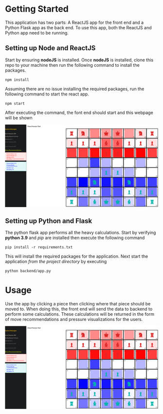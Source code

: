 # Getting Started

This application has two parts: A ReactJS app for the front end and a Python Flask app as the back end. To use this
app, both the ReactJS and Python app need to be running.

## Setting up Node and ReactJS

Start by ensuring __nodeJS__ is installed. Once __nodeJS__ is installed, clone this repo to your machine then run the following 
command to install the packages.
```
npm install
```

Assuming there are no issue installing the required packages, run the following command to start the react app.
```
npm start
```

After executing the command, the font end should start and this webpage will be shown

<img src="images/start.png"/>

## Setting up Python and Flask

The python flask app performs all the heavy calculations. Start by verifying  __python 3.9__ and _pip_ are installed then 
execute the following command

```
pip install -r requirements.txt
```

This will install the required packages for the application. Next start the application _from the project directory_ by 
executing

```
python backend/app.py
```

# Usage

Use the app by clicking a piece then clicking where that piece should be moved to. When doing this, the front end will
send the data to backend to perform some calculations. These calculations will be returned in the form of move recommendations
and pressure visualizations for the users.

<img src="images/running.png"/>

